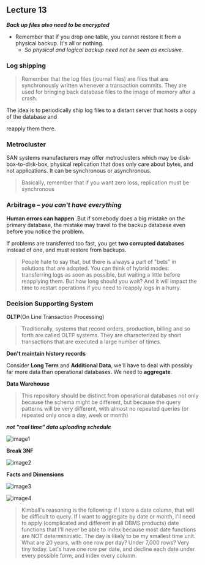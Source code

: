 ## Lecture 13

_**Back up files also need to be encrypted**_

* Remember that if you drop one table, you cannot restore it from a physical backup. It's all or nothing. 
  * _So physical and logical backup need not be seen as exclusive._

### Log shipping

> Remember that the log files (journal files) are files that are synchronously written whenever a transaction commits. They are used for bringing back database files to the image of memory after a crash. 

The idea is to periodically ship log files to a distant server that hosts a copy of the database and 

reapply them there. 

### Metrocluster

SAN systems manufacturers may offer metroclusters which may be disk-box-to-disk-box, physical replication that does only care about bytes, and not applications. It can be synchronous or asynchronous. 

> Basically, remember that if you want zero loss, replication must be synchronous  

### Arbitrage – _you can't have everything_ 

**Human errors can happen** .But if somebody does a big mistake on the primary database, the mistake may travel to the backup database even before you notice the problem. 

If problems are transferred too fast, you get **two corrupted databases** instead of one, and must restore from backups. 

> People hate to say that, but there is always a part of "bets" in solutions that are adopted. You can think of hybrid modes: transferring logs as soon as possible, but waiting a little before reapplying them. But how long should you wait? And it will impact the time to restart operations if you need to reapply logs in a hurry. 

### Decision Supporting System

**OLTP**(On Line Transaction Processing)

> Traditionally, systems that record orders, production, billing and so forth are called OLTP systems. They are characterized by short transactions that are executed a large number of times. 

**Don't maintain history records**

Consider **Long Term** and **Additional Data**, we'll have to deal with possibly far more data than operational databases. We need to **aggregate**.

**Data Warehouse**

> This repository should be distinct from operational databases not only because the schema might be different, but because the query patterns will be very different, with almost no repeated queries (or repeated only once a day, week or month) 

_**not "real time" data uploading schedule**_

![image1](https://raw.githubusercontent.com/snowgy/DatabasePrincipleNotes/master/lecture13/images/1.jpg)

**Break 3NF**

![image2](https://raw.githubusercontent.com/snowgy/DatabasePrincipleNotes/master/lecture13/images/3.png)

**Facts and Dimensions**

![image3](https://raw.githubusercontent.com/snowgy/DatabasePrincipleNotes/master/lecture13/images/4.png)

![image4](https://raw.githubusercontent.com/snowgy/DatabasePrincipleNotes/master/lecture13/images/2.png)

> Kimball's reasoning is the following: if I store a date column, that will be difficult to query. If I want to aggregate by date or month, I'll need to apply (complicated and different in all DBMS products) date functions that I'll never be able to index because most date functions are NOT determininistic. The day is likely to be my smallest time unit. What are 20 years, with one row per day? Under 7,000 rows? Very tiny today. Let's have one row per date, and decline each date under every possible form, and index every column. 

